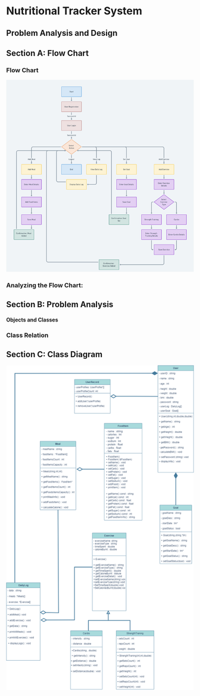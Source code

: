 # Nutritional Tracker System 

## Problem Analysis and Design

## Section A: Flow Chart

### Flow Chart
![flowchart](./images/FlowChart.png)

### Analyzing the Flow Chart:

## Section B: Problem Analysis

#### Objects and Classes

### Class Relation 

## Section C: Class Diagram 

![classDiagram](./images/phase2UML.drawio.png)

